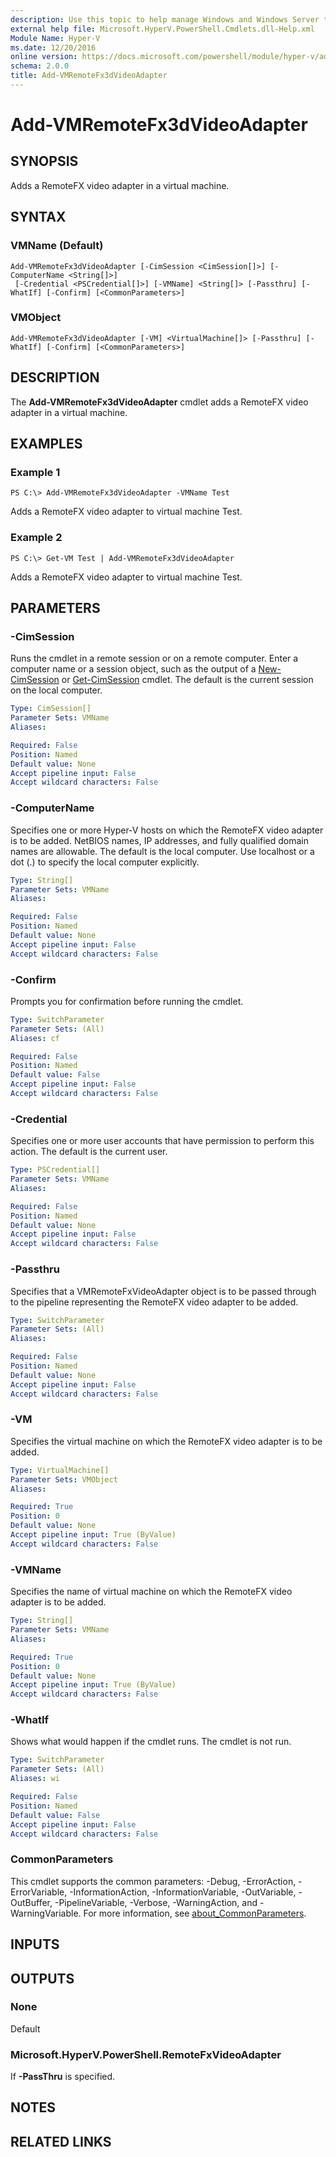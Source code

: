 ```yaml
---
description: Use this topic to help manage Windows and Windows Server technologies with Windows PowerShell.
external help file: Microsoft.HyperV.PowerShell.Cmdlets.dll-Help.xml
Module Name: Hyper-V
ms.date: 12/20/2016
online version: https://docs.microsoft.com/powershell/module/hyper-v/add-vmremotefx3dvideoadapter?view=windowsserver2019-ps&wt.mc_id=ps-gethelp
schema: 2.0.0
title: Add-VMRemoteFx3dVideoAdapter
---
```


# Add-VMRemoteFx3dVideoAdapter

## SYNOPSIS
Adds a RemoteFX video adapter in a virtual machine.

## SYNTAX

### VMName (Default)
```
Add-VMRemoteFx3dVideoAdapter [-CimSession <CimSession[]>] [-ComputerName <String[]>]
 [-Credential <PSCredential[]>] [-VMName] <String[]> [-Passthru] [-WhatIf] [-Confirm] [<CommonParameters>]
```

### VMObject
```
Add-VMRemoteFx3dVideoAdapter [-VM] <VirtualMachine[]> [-Passthru] [-WhatIf] [-Confirm] [<CommonParameters>]
```

## DESCRIPTION
The **Add-VMRemoteFx3dVideoAdapter** cmdlet adds a RemoteFX video adapter in a virtual machine.

## EXAMPLES

### Example 1
```
PS C:\> Add-VMRemoteFx3dVideoAdapter -VMName Test
```

Adds a RemoteFX video adapter to virtual machine Test.

### Example 2
```
PS C:\> Get-VM Test | Add-VMRemoteFx3dVideoAdapter
```

Adds a RemoteFX video adapter to virtual machine Test.

## PARAMETERS

### -CimSession
Runs the cmdlet in a remote session or on a remote computer.
Enter a computer name or a session object, such as the output of a [New-CimSession](https://go.microsoft.com/fwlink/p/?LinkId=227967) or [Get-CimSession](https://go.microsoft.com/fwlink/p/?LinkId=227966) cmdlet.
The default is the current session on the local computer.

```yaml
Type: CimSession[]
Parameter Sets: VMName
Aliases: 

Required: False
Position: Named
Default value: None
Accept pipeline input: False
Accept wildcard characters: False
```

### -ComputerName
Specifies one or more Hyper-V hosts on which the RemoteFX video adapter is to be added.
NetBIOS names, IP addresses, and fully qualified domain names are allowable.
The default is the local computer.
Use localhost or a dot (.) to specify the local computer explicitly.

```yaml
Type: String[]
Parameter Sets: VMName
Aliases: 

Required: False
Position: Named
Default value: None
Accept pipeline input: False
Accept wildcard characters: False
```

### -Confirm
Prompts you for confirmation before running the cmdlet.

```yaml
Type: SwitchParameter
Parameter Sets: (All)
Aliases: cf

Required: False
Position: Named
Default value: False
Accept pipeline input: False
Accept wildcard characters: False
```

### -Credential
Specifies one or more user accounts that have permission to perform this action.
The default is the current user.

```yaml
Type: PSCredential[]
Parameter Sets: VMName
Aliases: 

Required: False
Position: Named
Default value: None
Accept pipeline input: False
Accept wildcard characters: False
```

### -Passthru
Specifies that a VMRemoteFxVideoAdapter object is to be passed through to the pipeline representing the RemoteFX video adapter to be added.

```yaml
Type: SwitchParameter
Parameter Sets: (All)
Aliases: 

Required: False
Position: Named
Default value: None
Accept pipeline input: False
Accept wildcard characters: False
```

### -VM
Specifies the virtual machine on which the RemoteFX video adapter is to be added.

```yaml
Type: VirtualMachine[]
Parameter Sets: VMObject
Aliases: 

Required: True
Position: 0
Default value: None
Accept pipeline input: True (ByValue)
Accept wildcard characters: False
```

### -VMName
Specifies the name of virtual machine on which the RemoteFX video adapter is to be added.

```yaml
Type: String[]
Parameter Sets: VMName
Aliases: 

Required: True
Position: 0
Default value: None
Accept pipeline input: True (ByValue)
Accept wildcard characters: False
```

### -WhatIf
Shows what would happen if the cmdlet runs.
The cmdlet is not run.

```yaml
Type: SwitchParameter
Parameter Sets: (All)
Aliases: wi

Required: False
Position: Named
Default value: False
Accept pipeline input: False
Accept wildcard characters: False
```

### CommonParameters
This cmdlet supports the common parameters: -Debug, -ErrorAction, -ErrorVariable, -InformationAction, -InformationVariable, -OutVariable, -OutBuffer, -PipelineVariable, -Verbose, -WarningAction, and -WarningVariable. For more information, see [about_CommonParameters](https://go.microsoft.com/fwlink/?LinkID=113216).

## INPUTS

## OUTPUTS

### None
Default

### Microsoft.HyperV.PowerShell.RemoteFxVideoAdapter
If **-PassThru** is specified.

## NOTES

## RELATED LINKS

